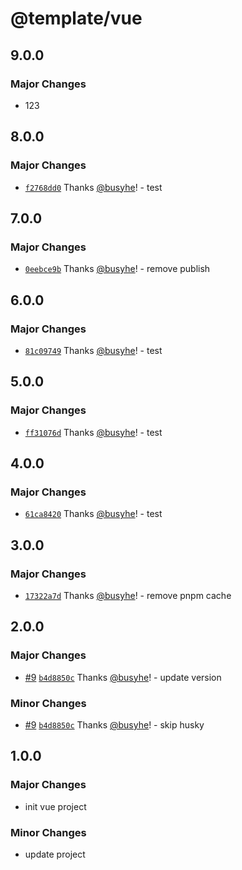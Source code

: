 # @template/vue

## 9.0.0

### Major Changes

- 123

## 8.0.0

### Major Changes

- [`f2768dd0`](https://github.com/busyhe/monorepo-template/commit/f2768dd0dfb51ac6d0376a7a7202f4b48d9f960c) Thanks [@busyhe](https://github.com/busyhe)! - test

## 7.0.0

### Major Changes

- [`0eebce9b`](https://github.com/busyhe/monorepo-template/commit/0eebce9b6d1e817fdb788cee02361950abd0fb7c) Thanks [@busyhe](https://github.com/busyhe)! - remove publish

## 6.0.0

### Major Changes

- [`81c09749`](https://github.com/busyhe/monorepo-template/commit/81c097498eb1ecb6c8bb8cb514275eace90157b6) Thanks [@busyhe](https://github.com/busyhe)! - test

## 5.0.0

### Major Changes

- [`ff31076d`](https://github.com/busyhe/monorepo-template/commit/ff31076d5fed61a559410be9b11548f297403a9e) Thanks [@busyhe](https://github.com/busyhe)! - test

## 4.0.0

### Major Changes

- [`61ca8420`](https://github.com/busyhe/monorepo-template/commit/61ca8420d84a2533154f146cabe98ad2517e6465) Thanks [@busyhe](https://github.com/busyhe)! - test

## 3.0.0

### Major Changes

- [`17322a7d`](https://github.com/busyhe/monorepo-template/commit/17322a7db9005b9b0f35a32ea1a1f88fe2a72d7f) Thanks [@busyhe](https://github.com/busyhe)! - remove pnpm cache

## 2.0.0

### Major Changes

- [#9](https://github.com/busyhe/monorepo-template/pull/9) [`b4d8850c`](https://github.com/busyhe/monorepo-template/commit/b4d8850cbfb5b6dd52fb5993bb0c1751edb67aac) Thanks [@busyhe](https://github.com/busyhe)! - update version

### Minor Changes

- [#9](https://github.com/busyhe/monorepo-template/pull/9) [`b4d8850c`](https://github.com/busyhe/monorepo-template/commit/b4d8850cbfb5b6dd52fb5993bb0c1751edb67aac) Thanks [@busyhe](https://github.com/busyhe)! - skip husky

## 1.0.0

### Major Changes

- init vue project

### Minor Changes

- update project
